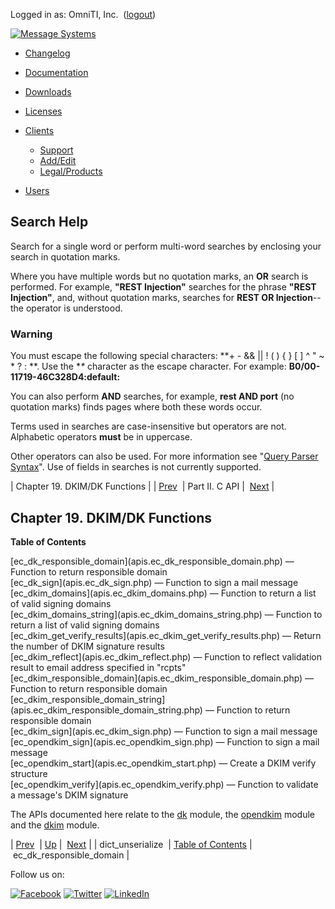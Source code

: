 Logged in as: OmniTI, Inc.  ([logout](https://support.messagesystems.com/logout.php))

[![Message Systems](https://support.messagesystems.com/images/ms-white205.png)](https://support.messagesystems.com/start.php) 

*   [Changelog](https://support.messagesystems.com/start.php?show=changelog)
*   [Documentation](https://support.messagesystems.com/docs/)
*   [Downloads](https://support.messagesystems.com/start.php)

*   [Licenses](https://support.messagesystems.com/license_summary.php)
*   <a href="">Clients</a>
    *   [Support](https://support.messagesystems.com/cs.php)
    *   [Add/Edit](https://support.messagesystems.com/edit_client.php)
    *   [Legal/Products](https://support.messagesystems.com/edit_products.php)
*   [Users](https://support.messagesystems.com/edit_customer.php)

## Search Help

Search for a single word or perform multi-word searches by enclosing your search in quotation marks.

Where you have multiple words but no quotation marks, an **OR** search is performed. For example, **"REST Injection"** searches for the phrase **"REST Injection"**, and, without quotation marks, searches for **REST OR Injection**--the operator is understood.

### Warning

You must escape the following special characters: **+ - && || ! ( ) { } [ ] ^ " ~ * ? : \**. Use the **\** character as the escape character. For example: **B0/00-11719-46C328D4\:default\:**

You can also perform **AND** searches, for example, **rest AND port** (no quotation marks) finds pages where both these words occur.

Terms used in searches are case-insensitive but operators are not. Alphabetic operators **must** be in uppercase.

Other operators can also be used. For more information see "[Query Parser Syntax](https://lucene.apache.org/core/old_versioned_docs/versions/3_0_0/queryparsersyntax.html)". Use of fields in searches is not currently supported.

| Chapter 19. DKIM/DK Functions |
| [Prev](apis.dict_unserialize.php)  | Part II. C API |  [Next](apis.ec_dk_responsible_domain.php) |

## Chapter 19. DKIM/DK Functions

**Table of Contents**

<dl class="toc">

<dt>[ec_dk_responsible_domain](apis.ec_dk_responsible_domain.php) — Function to return responsible domain</dt>

<dt>[ec_dk_sign](apis.ec_dk_sign.php) — Function to sign a mail message</dt>

<dt>[ec_dkim_domains](apis.ec_dkim_domains.php) — Function to return a list of valid signing domains</dt>

<dt>[ec_dkim_domains_string](apis.ec_dkim_domains_string.php) — Function to return a list of valid signing domains</dt>

<dt>[ec_dkim_get_verify_results](apis.ec_dkim_get_verify_results.php) — Return the number of DKIM signature results</dt>

<dt>[ec_dkim_reflect](apis.ec_dkim_reflect.php) — Function to reflect validation result to email address specified in "rcpts"</dt>

<dt>[ec_dkim_responsible_domain](apis.ec_dkim_responsible_domain.php) — Function to return responsible domain</dt>

<dt>[ec_dkim_responsible_domain_string](apis.ec_dkim_responsible_domain_string.php) — Function to return responsible domain</dt>

<dt>[ec_dkim_sign](apis.ec_dkim_sign.php) — Function to sign a mail message</dt>

<dt>[ec_opendkim_sign](apis.ec_opendkim_sign.php) — Function to sign a mail message</dt>

<dt>[ec_opendkim_start](apis.ec_opendkim_start.php) — Create a DKIM verify structure</dt>

<dt>[ec_opendkim_verify](apis.ec_opendkim_verify.php) — Function to validate a message's DKIM signature</dt>

</dl>

The APIs documented here relate to the [dk](https://support.messagesystems.com/docs/web-ref/modules.domainkeys.php) module, the [opendkim](https://support.messagesystems.com/docs/web-ref/modules.opendkim.php) module and the [dkim](https://support.messagesystems.com/docs/web-ref/modules.dkim.php) module.

| [Prev](apis.dict_unserialize.php)  | [Up](pt.apis.php) |  [Next](apis.ec_dk_responsible_domain.php) |
| dict_unserialize  | [Table of Contents](index.php) |  ec_dk_responsible_domain |

Follow us on:

[![Facebook](https://support.messagesystems.com/images/icon-facebook.png)](http://www.facebook.com/messagesystems) [![Twitter](https://support.messagesystems.com/images/icon-twitter.png)](http://twitter.com/#!/MessageSystems) [![LinkedIn](https://support.messagesystems.com/images/icon-linkedin.png)](http://www.linkedin.com/company/message-systems)